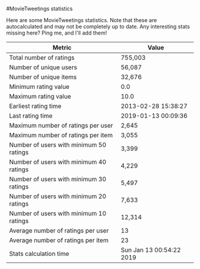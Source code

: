 #MovieTweetings statistics

Here are some MovieTweetings statistics. Note that these are autocalculated and may not be completely up to date. Any interesting stats missing here? Ping me, and I'll add them!

Metric | Value
--- | ---
Total number of ratings                 | 755,003
Number of unique users                  | 56,087
Number of unique items                  | 32,676
Minimum rating value                    | 0.0
Maximum rating value                    | 10.0
Earliest rating time                    | 2013-02-28 15:38:27
Last rating time                        | 2019-01-13 00:09:36
Maximum number of ratings per user      | 2,645
Maximum number of ratings per item      | 3,055
Number of users with minimum 50 ratings | 3,399
Number of users with minimum 40 ratings | 4,229
Number of users with minimum 30 ratings | 5,497
Number of users with minimum 20 ratings | 7,633
Number of users with minimum 10 ratings | 12,314
Average number of ratings per user      | 13
Average number of ratings per item      | 23
Stats calculation time                  | Sun Jan 13 00:54:22 2019

